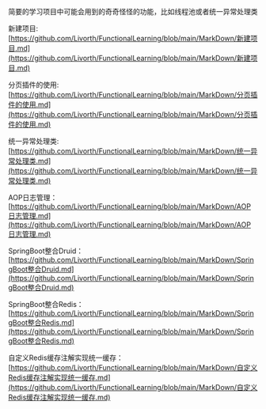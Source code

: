 简要的学习项目中可能会用到的奇奇怪怪的功能，比如线程池或者统一异常处理类

新建项目:[https://github.com/Livorth/FunctionalLearning/blob/main/MarkDown/新建项目.md](https://github.com/Livorth/FunctionalLearning/blob/main/MarkDown/新建项目.md)

分页插件的使用:[https://github.com/Livorth/FunctionalLearning/blob/main/MarkDown/分页插件的使用.md](https://github.com/Livorth/FunctionalLearning/blob/main/MarkDown/分页插件的使用.md)

统一异常处理类:[https://github.com/Livorth/FunctionalLearning/blob/main/MarkDown/统一异常处理类.md](https://github.com/Livorth/FunctionalLearning/blob/main/MarkDown/统一异常处理类.md)

AOP日志管理：[https://github.com/Livorth/FunctionalLearning/blob/main/MarkDown/AOP日志管理.md](https://github.com/Livorth/FunctionalLearning/blob/main/MarkDown/AOP日志管理.md)

SpringBoot整合Druid：[https://github.com/Livorth/FunctionalLearning/blob/main/MarkDown/SpringBoot整合Druid.md](https://github.com/Livorth/FunctionalLearning/blob/main/MarkDown/SpringBoot整合Druid.md)

SpringBoot整合Redis：[https://github.com/Livorth/FunctionalLearning/blob/main/MarkDown/SpringBoot整合Redis.md](https://github.com/Livorth/FunctionalLearning/blob/main/MarkDown/SpringBoot整合Redis.md)

自定义Redis缓存注解实现统一缓存：[https://github.com/Livorth/FunctionalLearning/blob/main/MarkDown/自定义Redis缓存注解实现统一缓存.md](https://github.com/Livorth/FunctionalLearning/blob/main/MarkDown/自定义Redis缓存注解实现统一缓存.md)
